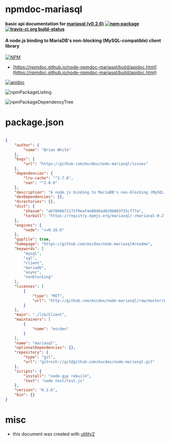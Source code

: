 # npmdoc-mariasql

#### basic api documentation for  [mariasql (v0.2.6)](https://github.com/mscdex/node-mariasql#readme)  [![npm package](https://img.shields.io/npm/v/npmdoc-mariasql.svg?style=flat-square)](https://www.npmjs.org/package/npmdoc-mariasql) [![travis-ci.org build-status](https://api.travis-ci.org/npmdoc/node-npmdoc-mariasql.svg)](https://travis-ci.org/npmdoc/node-npmdoc-mariasql)

#### A node.js binding to MariaDB's non-blocking (MySQL-compatible) client library

[![NPM](https://nodei.co/npm/mariasql.png?downloads=true&downloadRank=true&stars=true)](https://www.npmjs.com/package/mariasql)

- [https://npmdoc.github.io/node-npmdoc-mariasql/build/apidoc.html](https://npmdoc.github.io/node-npmdoc-mariasql/build/apidoc.html)

[![apidoc](https://npmdoc.github.io/node-npmdoc-mariasql/build/screenCapture.buildCi.browser.%252Ftmp%252Fbuild%252Fapidoc.html.png)](https://npmdoc.github.io/node-npmdoc-mariasql/build/apidoc.html)

![npmPackageListing](https://npmdoc.github.io/node-npmdoc-mariasql/build/screenCapture.npmPackageListing.svg)

![npmPackageDependencyTree](https://npmdoc.github.io/node-npmdoc-mariasql/build/screenCapture.npmPackageDependencyTree.svg)



# package.json

```json

{
    "author": {
        "name": "Brian White"
    },
    "bugs": {
        "url": "https://github.com/mscdex/node-mariasql/issues"
    },
    "dependencies": {
        "lru-cache": "^2.7.0",
        "nan": "^2.0.9"
    },
    "description": "A node.js binding to MariaDB's non-blocking (MySQL-compatible) client library",
    "devDependencies": {},
    "directories": {},
    "dist": {
        "shasum": "ab78b0671172f0eaf4e80ddad029b803f35cf77a",
        "tarball": "https://registry.npmjs.org/mariasql/-/mariasql-0.2.6.tgz"
    },
    "engines": {
        "node": ">=0.10.0"
    },
    "gypfile": true,
    "homepage": "https://github.com/mscdex/node-mariasql#readme",
    "keywords": [
        "mysql",
        "sql",
        "client",
        "mariadb",
        "async",
        "nonblocking"
    ],
    "licenses": [
        {
            "type": "MIT",
            "url": "http://github.com/mscdex/node-mariasql/raw/master/LICENSE"
        }
    ],
    "main": "./lib/Client",
    "maintainers": [
        {
            "name": "mscdex"
        }
    ],
    "name": "mariasql",
    "optionalDependencies": {},
    "repository": {
        "type": "git",
        "url": "git+ssh://git@github.com/mscdex/node-mariasql.git"
    },
    "scripts": {
        "install": "node-gyp rebuild",
        "test": "node test/test.js"
    },
    "version": "0.2.6",
    "bin": {}
}
```



# misc
- this document was created with [utility2](https://github.com/kaizhu256/node-utility2)

